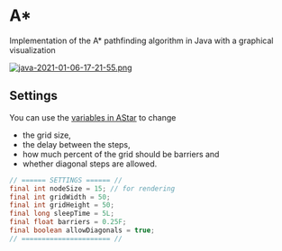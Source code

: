 # A*

Implementation of the A* pathfinding algorithm in Java with a graphical visualization

[![java-2021-01-06-17-21-55.png](https://i.postimg.cc/rFkVT6ZX/java-2021-01-06-17-21-55.png)](https://postimg.cc/PNSsb7k2)

## Settings

You can use the [variables in AStar](https://github.com/nkilders/a-star/blob/6916c2cb60009f0b0c761609de044790bb2c23e7/src/de/nkilders/astar/AStar.java#L11-L18) to change
- the grid size,
- the delay between the steps,
- how much percent of the grid should be barriers and
- whether diagonal steps are allowed.

```java
// ====== SETTINGS ====== //
final int nodeSize = 15; // for rendering
final int gridWidth = 50;
final int gridHeight = 50;
final long sleepTime = 5L;
final float barriers = 0.25F;
final boolean allowDiagonals = true;
// ====================== //
```